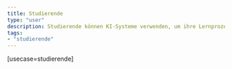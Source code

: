```yaml
---
title: Studierende
type: "user"
description: Studierende können KI-Systeme verwenden, um ihre Lernprozesse zu verbessern.
tags:
- "studierende"
---
```



[usecase=studierende]
